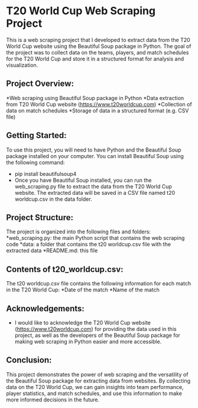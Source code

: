 # T20 World Cup Web Scraping Project
This is a web scraping project that I developed to extract data from the T20 World Cup website using the Beautiful Soup package in Python. The goal of the project was to collect data on the teams, players, and match schedules for the T20 World Cup and store it in a structured format for analysis and visualization.

## Project Overview:
*Web scraping using Beautiful Soup package in Python
*Data extraction from T20 World Cup website (https://www.t20worldcup.com)
*Collection of data on match schedules
*Storage of data in a structured format (e.g. CSV file)

## Getting Started:
To use this project, you will need to have Python and the Beautiful Soup package installed on your computer. You can install Beautiful Soup using the following command:
* pip install beautifulsoup4
* Once you have Beautiful Soup installed, you can run the web_scraping.py file to extract the data from the T20 World Cup website. The extracted data will be saved in a CSV file named t20 worldcup.csv in the data folder.

## Project Structure:
The project is organized into the following files and folders:
*web_scraping.py: the main Python script that contains the web scraping code
*data: a folder that contains the t20 worldcup.csv file with the extracted data
*README.md: this file

## Contents of t20_worldcup.csv:
The t20 worldcup.csv file contains the following information for each match in the T20 World Cup:
*Date of the match
*Name of the match

## Acknowledgements:
* I would like to acknowledge the T20 World Cup website (https://www.t20worldcup.com) for providing the data used in this project, as well as the developers of the Beautiful Soup package for making web scraping in Python easier and more accessible.

## Conclusion:
This project demonstrates the power of web scraping and the versatility of the Beautiful Soup package for extracting data from websites. By collecting data on the T20 World Cup, we can gain insights into team performance, player statistics, and match schedules, and use this information to make more informed decisions in the future.

